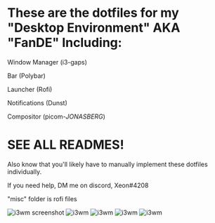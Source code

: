 # These are the dotfiles for my "Desktop Environment" AKA "FanDE" Including:

Window Manager (i3-gaps)

Bar (Polybar)

Launcher (Rofi)

Notifications (Dunst)

Compositor (picom-*JONASBERG*) 

# SEE ALL READMES!
Also know that you'll likely have to manually implement these dotfiles individually. 

If you need help, DM me on discord, Xeon#4208

"misc" folder is rofi files

![i3wm screenshot](https://github.com/XeonBionic/actualdots/blob/228948e3c001a787df8962cc3f7153be232e8568/screenshots/Screenshot%20from%202022-05-05%2005-35-16.png)
![i3wm](https://github.com/XeonBionic/actualdots/blob/4006b5ba8d7550a69c1117fa6fab873a751ed9e1/screenshots/Screenshot%20from%202022-05-05%2005-35-34.png)
![i3wm](https://github.com/XeonBionic/actualdots/blob/4006b5ba8d7550a69c1117fa6fab873a751ed9e1/screenshots/Screenshot%20from%202022-05-05%2005-35-46.png)
![i3wm](https://github.com/XeonBionic/actualdots/blob/4006b5ba8d7550a69c1117fa6fab873a751ed9e1/screenshots/Screenshot%20from%202022-05-05%2005-36-08.png)
![i3wm](https://github.com/XeonBionic/actualdots/blob/4006b5ba8d7550a69c1117fa6fab873a751ed9e1/screenshots/Screenshot%20from%202022-05-05%2005-37-39.png)



